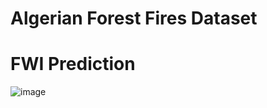 # Algerian Forest Fires Dataset 

# FWI Prediction
![image](https://github.com/user-attachments/assets/2458765a-fdd4-414a-8cd0-8993fb3585c3)

